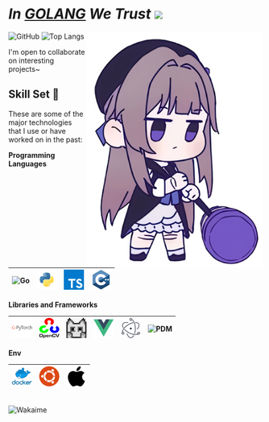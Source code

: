 # ***In [GOLANG](https://go.dev) We Trust***     ![](https://visitor-badge.laobi.icu/badge?page_id=Tohrusky.readme)

<img align="right" src="https://raw.githubusercontent.com/Tohrusky/Tohrusky/main/icon/heerrrtttaa.png" width="350" />

<picture>
  <source media="(prefers-color-scheme: dark)" srcset="https://github-readme-stats.vercel.app/api?username=Tohrusky&show_icons=true&include_all_commits=true&theme=dark" width="350" />
  <source media="(prefers-color-scheme: light)" srcset="https://github-readme-stats.vercel.app/api?username=Tohrusky&show_icons=true&include_all_commits=true" width="350" />
  <img alt="GitHub" src="https://github-readme-stats.vercel.app/api?username=Tohrusky&show_icons=true&include_all_commits=true" width="350" />
</picture>

<picture>
  <source media="(prefers-color-scheme: dark)" srcset="https://github-readme-stats.vercel.app/api/top-langs/?username=Tohrusky&langs_count=10&layout=compact&theme=dark" width="350" />
  <source media="(prefers-color-scheme: light)" srcset="https://github-readme-stats.vercel.app/api/top-langs/?username=Tohrusky&langs_count=10&layout=compact" width="350" />
  <img alt="Top Langs" src="https://github-readme-stats.vercel.app/api/top-langs/?username=Tohrusky&langs_count=10&layout=compact" width="350" />
</picture>


I'm open to collaborate on interesting projects~

## Skill Set :muscle:

These are some of the major technologies that I use or have worked on in the past:

**Programming Languages**

<img title="Go" alt="Go" width="40px" src="https://camo.githubusercontent.com/e1642783ac59c24022f53d5027531f964dece713c18c3aa3f58992f3df24ffbe/68747470733a2f2f63646e2e6a7364656c6976722e6e65742f67682f64657669636f6e732f64657669636f6e2f69636f6e732f676f2f676f2d6f726967696e616c2e737667">|<img title="Python" alt="Python" width="40px" src="https://raw.githubusercontent.com/github/explore/master/topics/python/python.png" />|<img alt="Typescript" title="Typescript" width="40px" src="https://raw.githubusercontent.com/github/explore/main/topics/typescript/typescript.png">|<img title="C++" alt="C++" width="40px" src="https://raw.githubusercontent.com/github/explore/master/topics/cpp/cpp.png">
|--|--|--|--|

**Libraries and Frameworks**

<img title="PyTorch" alt="PyTorch" width="40px" src="https://github.com/github/explore/blob/main/topics/pytorch/pytorch.png">|<img title="OpenCV" alt="OpenCV" width="40px" src="https://raw.githubusercontent.com/github/explore/master/topics/opencv/opencv.png">|<img title="NCNN" alt="NCNN" width="40px" src="https://raw.githubusercontent.com/Tencent/ncnn/master/images/256-ncnn.png">|<img title="Vue" alt="Vue" width="40px" src="https://github.com/github/explore/blob/main/topics/vue/vue.png">|<img title="Electron" alt="Electron" width="40px" src="https://github.com/github/explore/blob/main/topics/electron/electron.png">|<img title="PDM" alt="PDM" width="40px" src="https://raw.githubusercontent.com/pdm-project/pdm/main/docs/docs/assets/logo_big.png">
|--|--|--|--|--|--|

**Env**

<img title="Docker" alt="Docker" width="40px" src="https://raw.githubusercontent.com/github/explore/master/topics/docker/docker.png">|<img title="Ubuntu" alt="Ubuntu" width="40px" src="https://raw.githubusercontent.com/github/explore/master/topics/ubuntu/ubuntu.png">|<img title="MacOS" alt="MacOS" width="40px" src="https://github.com/github/explore/blob/main/topics/apple/apple.png">
|--|--|--|
<br>


<picture>
  <source media="(prefers-color-scheme: dark)" srcset="https://wakatime.com/share/@4f9cf146-e9bf-4dae-b8fb-94a28ad3e8d7/81a9b952-edaa-452e-a3a6-74ded01af2aa.svg" />
  <source media="(prefers-color-scheme: light)" srcset="https://wakatime.com/share/@4f9cf146-e9bf-4dae-b8fb-94a28ad3e8d7/59fdb629-bc87-4ba3-a0cb-b0cc99c09e7c.svg" />
  <img alt="Wakaime" src="https://wakatime.com/share/@4f9cf146-e9bf-4dae-b8fb-94a28ad3e8d7/59fdb629-bc87-4ba3-a0cb-b0cc99c09e7c.svg" />
</picture>
